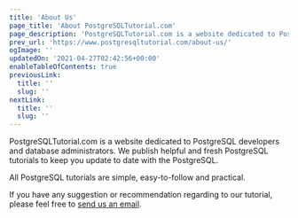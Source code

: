 ```yaml
---
title: 'About Us'
page_title: 'About PostgreSQLTutorial.com'
page_description: 'PostgreSQLTutorial.com is a website dedicated to PostgreSQL developers and database administrators.'
prev_url: 'https://www.postgresqltutorial.com/about-us/'
ogImage: ''
updatedOn: '2021-04-27T02:42:56+00:00'
enableTableOfContents: true
previousLink:
  title: ''
  slug: ''
nextLink:
  title: ''
  slug: ''
---
```


PostgreSQLTutorial.com is a website dedicated to PostgreSQL developers and database administrators. We publish helpful and fresh PostgreSQL tutorials to keep you update to date with the PostgreSQL.

All PostgreSQL tutorials are simple, easy\-to\-follow and practical.

If you have any suggestion or recommendation regarding to our tutorial, please feel free to [send us an email](contact-us 'Contact Us').
